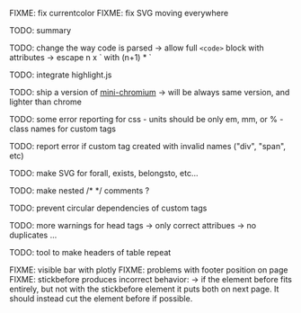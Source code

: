 
FIXME: fix currentcolor
FIXME: fix SVG moving everywhere

TODO: summary 


TODO: change the way code is parsed
    -> allow full `<code>` block with attributes
    -> escape n x \` with (n+1) * \`

TODO: integrate highlight.js

TODO: ship a version of [mini-chromium](https://github.com/chromium/mini_chromium)
    -> will be always same version, and lighter than chrome

TODO: some error reporting for css
    - units should be only em, mm, or %
    - class names for custom tags

TODO: report error if custom tag created with invalid names ("div", "span", etc)

TODO: make SVG for forall, exists, belongsto, etc...

TODO: make nested /* */ comments ?

TODO: prevent circular dependencies of custom tags

TODO: more warnings for head tags
    -> only correct attribues
    -> no duplicates
    ...

TODO: tool to make headers of table repeat

FIXME: visible bar with plotly 
FIXME: problems with footer position on page
FIXME: stickbefore produces incorrect behavior:
    -> if the element before fits entirely, but not with the stickbefore element
       it puts both on next page. It should instead cut the element before if possible.
